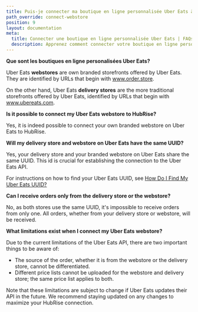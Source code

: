 ```yaml
---
title: Puis-je connecter ma boutique en ligne personnalisée Uber Eats à HubRise?
path_override: connect-webstore
position: 9
layout: documentation
meta:
  title: Connecter une boutique en ligne personnalisée Uber Eats | FAQs Uber Eats | HubRise
  description: Apprenez comment connecter votre boutique en ligne personnalisée Uber Eats à HubRise, comprenez le concept d'identifiant de boutique partagé, et explorez les limites actuelles de l'API pour la différenciation et la tarification. Restez à jour des futures modifications de l'API Uber Eats
---
```


**Que sont les boutiques en ligne personalisées Uber Eats?**

Uber Eats **webstores** are own branded storefronts offered by Uber Eats. They are identified by URLs that begin with www.order.store.

On the other hand, Uber Eats **delivery stores** are the more traditional storefronts offered by Uber Eats, identified by URLs that begin with www.ubereats.com.

**Is it possible to connect my Uber Eats webstore to HubRise?**

Yes, it is indeed possible to connect your own branded webstore on Uber Eats to HubRise.

**Will my delivery store and webstore on Uber Eats have the same UUID?**

Yes, your delivery store and your branded webstore on Uber Eats share the same UUID. This id is crucial for establishing the connection to the Uber Eats API.

For instructions on how to find your Uber Eats UUID, see [How Do I Find My Uber Eats UUID?](/apps/uber-eats/faqs/find-uber-eats-uuid)

**Can I receive orders only from the delivery store or the webstore?**

No, as both stores use the same UUID, it's impossible to receive orders from only one. All orders, whether from your delivery store or webstore, will be received.

**What limitations exist when I connect my Uber Eats webstore?**

Due to the current limitations of the Uber Eats API, there are two important things to be aware of:

- The source of the order, whether it is from the webstore or the delivery store, cannot be differentiated.
- Different price lists cannot be uploaded for the webstore and delivery store; the same price list applies to both.

Note that these limitations are subject to change if Uber Eats updates their API in the future. We recommend staying updated on any changes to maximize your HubRise connection.
